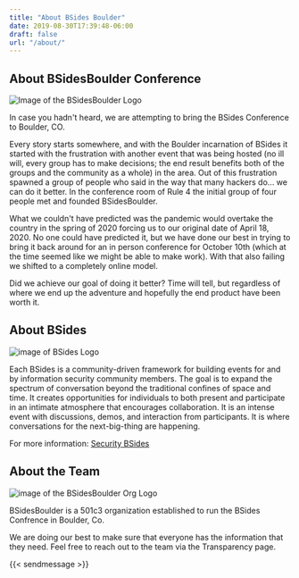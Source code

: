 ```yaml
---
title: "About BSides Boulder"
date: 2019-08-30T17:39:48-06:00
draft: false
url: "/about/"
---
```


## About BSidesBoulder Conference

![Image of the BSidesBoulder Logo](/img/BSidesLogo_400.png)

In case you hadn't heard, we are attempting to bring the BSides Conference to
Boulder, CO.  

Every story starts somewhere, and with the Boulder incarnation of BSides it started with the frustration with another
event that was being hosted (no ill will, every group has to make decisions; the end result benefits both of the
groups and the community as a whole) in the area.  Out of this frustration spawned a group of people who said in the 
way that many hackers do... we can do it better.  In the conference room of Rule 4 the initial group of four people met
and founded BSidesBoulder.

What we couldn't have predicted was the pandemic would overtake the country in the spring of 2020 forcing us to
our original date of April 18, 2020.  No one could have predicted it, but we have done our best in trying to bring it back
around for an in person conference for October 10th (which at the time seemed like we might be able to make work). With
that also failing we shifted to a completely online model.

Did we achieve our goal of doing it better? Time will tell, but regardless of where we end up the adventure and hopefully
the end product have been worth it.

## About BSides

![image of BSides Logo](/img/bsides_logo.png)

Each BSides is a community-driven framework for building events for and by
information security community members.  The goal is to expand the spectrum of
conversation beyond the traditional confines of space and time.  It creates
opportunities for individuals to both present and participate in an intimate
atmosphere that encourages collaboration. It is an intense event with
discussions, demos, and interaction from participants. It is where conversations
for the next-big-thing are happening.

For more information: [Security BSides](http://www.securitybsides.com/)

## About the Team

![image of the BSidesBoulder Org Logo](/img/BSidesLogo_org.png)

BSidesBoulder is a 501c3 organization established to run the BSides Confrence in Boulder, Co.

We are doing our best to make sure that everyone has the information that they
need.  Feel free to reach out to the team via the Transparency page.

{{< sendmessage >}}